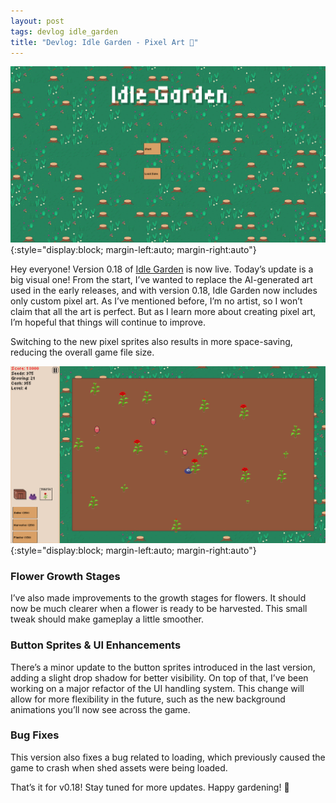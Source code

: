 ```yaml
---
layout: post
tags: devlog idle_garden
title: "Devlog: Idle Garden - Pixel Art 🌱"
---
```


![Idle Garden 0.18 Splash Screen](/assets/0.18_start.png){:style="display:block; margin-left:auto; margin-right:auto"}

Hey everyone! Version 0.18 of [Idle Garden](https://jalamb5.itch.io/idle-garden) is now live. Today’s update is a big visual one! From the start, I’ve wanted to replace the AI-generated art used in the early releases, and with version 0.18, Idle Garden now includes only custom pixel art. As I’ve mentioned before, I’m no artist, so I won’t claim that all the art is perfect. But as I learn more about creating pixel art, I’m hopeful that things will continue to improve.

Switching to the new pixel sprites also results in more space-saving, reducing the overall game file size.

![Idle Garden 0.18 Game Screen](/assets/0.18_game.png){:style="display:block; margin-left:auto; margin-right:auto"}

### Flower Growth Stages
I’ve also made improvements to the growth stages for flowers. It should now be much clearer when a flower is ready to be harvested. This small tweak should make gameplay a little smoother.

### Button Sprites & UI Enhancements
There’s a minor update to the button sprites introduced in the last version, adding a slight drop shadow for better visibility. On top of that, I’ve been working on a major refactor of the UI handling system. This change will allow for more flexibility in the future, such as the new background animations you’ll now see across the game.

### Bug Fixes
This version also fixes a bug related to loading, which previously caused the game to crash when shed assets were being loaded.

That’s it for v0.18! Stay tuned for more updates.
Happy gardening! 🌼

